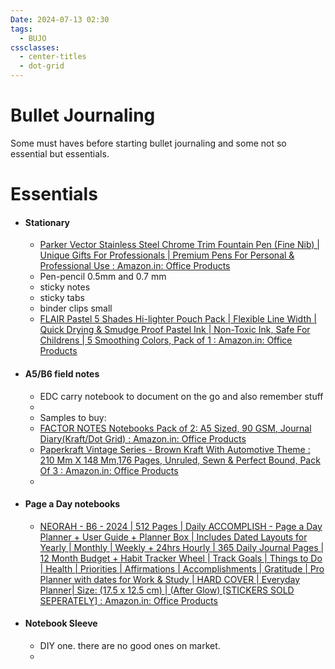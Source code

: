 ```yaml
---
Date: 2024-07-13 02:30
tags:
  - BUJO
cssclasses:
  - center-titles
  - dot-grid
---
```

# Bullet Journaling

Some must haves before starting bullet journaling and some not so essential but essentials.

# Essentials

- #### Stationary
	- [Parker Vector Stainless Steel Chrome Trim Fountain Pen (Fine Nib) | Unique Gifts For Professionals | Premium Pens For Personal & Professional Use : Amazon.in: Office Products](https://www.amazon.in/Parker-Vector-Fountain-Stainless-Steel/dp/B00LM4SJWO/ref=sr_1_10?crid=3JEF1HBHP6YT3&dib=eyJ2IjoiMSJ9.PQjADnI-lYLsYDDBIX9cOcPKYR20qlmPqo3FtsWsuC8kj-0eLRZHg6NIJ3BD6rIeQApLO1lxOEgrb__76pjW8q5r4qZUdNmzGCXvs4fHXWxKYPJMQiQ_0VfvFPb32bKB5fIlelFJypWBOvbPn_njyGSbVQx9VLtjtfzsiY6bRiJS_liAKDv03wwZNrT6pTphJ31K5t8kgL-GcqASc8O29L_W5k8NVpS8w_rAYAsvp8BkXEHSKt4G8tZwEHK33qdWB0oMNMvNI5oVLZc1B3WEIw5QW8s6NEMik-rKFsUyOSE.2PApqeWA2kt6x0O8fiTKO-1Ipzm_yYVNNp4gVWLslO4&dib_tag=se&keywords=fountain%2Bpen&qid=1720820145&sprefix=fountain%2Bpe%2Caps%2C294&sr=8-10&th=1)
	- Pen-pencil 0.5mm and 0.7 mm
	- sticky notes
	- sticky tabs
	- binder clips small
	- [FLAIR Pastel 5 Shades Hi-lighter Pouch Pack | Flexible Line Width | Quick Drying & Smudge Proof Pastel Ink | Non-Toxic Ink, Safe For Childrens | 5 Smoothing Colors, Pack of 1 : Amazon.in: Office Products](https://www.amazon.in/FLAIR-Hi-lighter-Non-Toxic-Childrens-Smoothing/dp/B0C7NTPCWQ/ref=sr_1_5?crid=FT3HD0ETLOP3&dib=eyJ2IjoiMSJ9.yG1Qk-2FBKtFU2gIwXwh2GhAFmuZaCYjnOmQyFr2aVGaC-9u0yj9IkUwT9k0bXSxTtLTZWI_053FtkyLEevoUuRJr4uWOx6in84Z_CrKOc47gO7AQDmWPJly7bPwoWsXdm_yv50ZP1RWlE9aUCEoxEU3l3RUq1mAifGLVuQFgv580yxiMIchZA1XJofDMhEiZWeGBczxcMwCDFO2Ctihi8uTBcz1r1AdFW-Z9u4DZYQGEcGTybWjKfv_AY2WLQqMMEnscai2cRbZv9Go_MSE_92-ZEvALTZSuqluA2IS_Yc.-q0CqJ3T4gDPioNO91GZrj60K9az8TE59eQCYHpFXIo&dib_tag=se&keywords=highlighter+pen&qid=1720820057&sprefix=highlighter+pen%2Caps%2C284&sr=8-5)


- #### A5/B6 field notes
	- EDC carry notebook to document on the go and also remember stuff
	- 
	- Samples to buy: 
	- [FACTOR NOTES Notebooks Pack of 2: A5 Sized, 90 GSM, Journal Diary(Kraft/Dot Grid) : Amazon.in: Office Products](https://www.amazon.in/FACTOR-NOTES-Notebooks-Pack-Journal/dp/B0819ZRXV3/ref=sr_1_7?crid=2Y8RZZC7D2CFN&dib=eyJ2IjoiMSJ9.QmVFZC0rbu8brp-3Zdg2r9bhYUEMQ6GWvE4NpKUXuaLlrG3112cf6XDAUzXkFKenFaxRn3MJs49cmKHVoyghyeJ45PaKNcra0mmj1Tl2VRtubr5YF3G-pBGd0cz6j78DzDpjGK8J_Ot8wvGVz9EVslhDnS4RX79I7K0EY7VYVVUcj29NZ4t8JdOPrchv_3DkVGoGgBJXDcNlipVG2z4QuSEhDaR96Q9WD5PzoSLixK2HtKhHf7sVmv-k6rAmSMKhrBWzA4gE6N8MQ8I3twRC7P0dIMJS5S3JJqvvEEFHi7c.EjQ2GN6BjMM8WSkFxctOuNbJzpZmBmj8P4E0YBRcE1U&dib_tag=se&keywords=midori%2Bnotebook&qid=1720817810&refinements=p_n_feature_two_browse-bin%3A28174553031&rnid=28174551031&s=office&sprefix=midori%2Bnotebook%2Caps%2C291&sr=1-7&th=1)
	- [Paperkraft Vintage Series - Brown Kraft With Automotive Theme : 210 Mm X 148 Mm,176 Pages, Unruled, Sewn & Perfect Bound, Pack Of 3 : Amazon.in: Office Products](https://www.amazon.in/dp/B0B34F6RNN?ref=cm_sw_r_apan_dp_4NKQ9WNC67BXWV592EKX_1&ref_=cm_sw_r_apan_dp_4NKQ9WNC67BXWV592EKX_1&social_share=cm_sw_r_apan_dp_4NKQ9WNC67BXWV592EKX_1&starsLeft=1&skipTwisterOG=2&th=1)
	- 


- #### Page a Day notebooks
	- [NEORAH - B6 - 2024 | 512 Pages | Daily ACCOMPLISH - Page a Day Planner + User Guide + Planner Box | Includes Dated Layouts for Yearly | Monthly | Weekly + 24hrs Hourly | 365 Daily Journal Pages | 12 Month Budget + Habit Tracker Wheel | Track Goals | Things to Do | Health | Priorities | Affirmations | Accomplishments | Gratitude | Pro Planner with dates for Work & Study | HARD COVER | Everyday Planner| Size: (17.5 x 12.5 cm) | (After Glow) [STICKERS SOLD SEPERATELY] : Amazon.in: Office Products](https://www.amazon.in/NEORAH-ACCOMPLISH-Customisable-Affirmations-Accomplishments/dp/B0BLRKVX35/ref=sr_1_11?crid=1INR0TIK6P1V3&dib=eyJ2IjoiMSJ9.MbVSpEeYh4CBBMXz6BHa8RvsqyAPhdFxDbfbeLO5sD8cLyKEZ84VokPAsLND8B0-tZB2d6HazI_mQgO0LOHOJfu9iLmA02DbLnXbBnbcWZodk5e_jnJYdz6-CIehp1eo9htP8ekVcKlQ_kY6ardaZdCfQqh3aY3OJV7D9R9g20gT7NBqwee6zUJTuPCIIe8D52iPvVPUvJKYr6c3hP_n5UqPaWZGri7Km50iBUZyQKlXGrq-d2srb7CzxNLB9vBfID127SmfEC0uejhh9paDL5IPFFUZHMydSGzNMGvEfug.fomyEymux0tt5iMTbPB0nBCJl8oNaySt5E1pXqextjk&dib_tag=se&keywords=page%2Ba%2Bday&qid=1720819998&sprefix=page%2Ba%2Bda%2Caps%2C275&sr=8-11&th=1)


- #### Notebook Sleeve
	- DIY one. there are no good ones on market.
	- 
